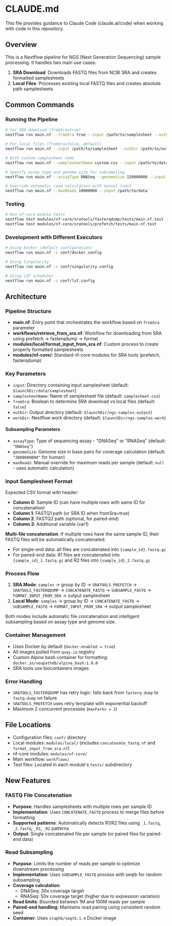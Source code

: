 # CLAUDE.md

This file provides guidance to Claude Code (claude.ai/code) when working with code in this repository.

## Overview

This is a Nextflow pipeline for NGS (Next Generation Sequencing) sample processing. It handles two main use cases:
1. **SRA Download**: Downloads FASTQ files from NCBI SRA and creates formatted samplesheets
2. **Local Files**: Processes existing local FASTQ files and creates absolute path samplesheets

## Common Commands

### Running the Pipeline

```bash
# For SRA download (fromSra=true)
nextflow run main.nf --fromSra true --input /path/to/samplesheet --outDir /path/to/output

# For local files (fromSra=false, default)
nextflow run main.nf --input /path/to/samplesheet --outDir /path/to/output

# With custom samplesheet name
nextflow run main.nf --samplesheetName custom.csv --input /path/to/data

# Specify assay type and genome size for subsampling
nextflow run main.nf --assayType RNASeq --genomeSize 120000000 --input /path/to/data

# Override automatic read calculation with manual limit
nextflow run main.nf --maxReads 10000000 --input /path/to/data
```

### Testing

```bash
# Run nf-core module tests
nextflow test modules/nf-core/sratools/fasterqdump/tests/main.nf.test
nextflow test modules/nf-core/sratools/prefetch/tests/main.nf.test
```

### Development with Different Executors

```bash
# Using Docker (default configuration)
nextflow run main.nf -c conf/docker.config

# Using Singularity 
nextflow run main.nf -c conf/singularity.config

# Using LSF scheduler
nextflow run main.nf -c conf/lsf.config
```

## Architecture

### Pipeline Structure

- **main.nf**: Entry point that orchestrates the workflow based on `fromSra` parameter
- **workflows/retrieve_from_sra.nf**: Workflow for downloading from SRA using prefetch → fasterqdump → format
- **modules/local/format_input_from_sra.nf**: Custom process to create properly formatted samplesheets
- **modules/nf-core/**: Standard nf-core modules for SRA tools (prefetch, fasterqdump)

### Key Parameters

- `input`: Directory containing input samplesheet (default: `$launchDir/data/samplesheet`)
- `samplesheetName`: Name of samplesheet file (default: `samplesheet.csv`)
- `fromSra`: Boolean to determine SRA download vs local files (default: `false`)
- `outDir`: Output directory (default: `$launchDir/ngs-samples-output`)
- `workDir`: Nextflow work directory (default: `$launchDir/ngs-samples-work`)

#### Subsampling Parameters
- `assayType`: Type of sequencing assay - "DNASeq" or "RNASeq" (default: `"DNASeq"`)
- `genomeSize`: Genome size in base pairs for coverage calculation (default: `"3000000000"` for human)
- `maxReads`: Manual override for maximum reads per sample (default: `null` - uses automatic calculation)

### Input Samplesheet Format

Expected CSV format with header:
- **Column 0**: Sample ID (can have multiple rows with same ID for concatenation)
- **Column 1**: FASTQ1 path (or SRA ID when fromSra=true)  
- **Column 2**: FASTQ2 path (optional, for paired-end)
- **Column 3**: Additional variable (var1)

**Multi-file concatenation**: If multiple rows have the same sample ID, their FASTQ files will be automatically concatenated:
- For single-end data: all files are concatenated into `{sample_id}.fastq.gz`
- For paired-end data: R1 files are concatenated into `{sample_id}_1.fastq.gz` and R2 files into `{sample_id}_2.fastq.gz`

### Process Flow

1. **SRA Mode**: `samples` → group by ID → `SRATOOLS_PREFETCH` → `SRATOOLS_FASTERQDUMP` → `CONCATENATE_FASTQ` → `SUBSAMPLE_FASTQ` → `FORMAT_INPUT_FROM_SRA` → output samplesheet
2. **Local Mode**: `samples` → group by ID → `CONCATENATE_FASTQ` → `SUBSAMPLE_FASTQ` → `FORMAT_INPUT_FROM_SRA` → output samplesheet

Both modes include automatic file concatenation and intelligent subsampling based on assay type and genome size.

### Container Management

- Uses Docker by default (`docker.enabled = true`)
- All images pulled from `quay.io` registry
- Custom Alpine bash container for formatting: `docker.io/veupathdb/alpine_bash:1.0.0`
- SRA tools use biocontainers images

### Error Handling

- `SRATOOLS_FASTERQDUMP` has retry logic: falls back from `fasterq-dump` to `fastq-dump` on failure
- `SRATOOLS_PREFETCH` uses retry template with exponential backoff
- Maximum 2 concurrent processes (`maxForks = 2`)

## File Locations

- Configuration files: `conf/` directory
- Local modules: `modules/local/` (includes `concatenate_fastq.nf` and `format_input_from_sra.nf`)
- nf-core modules: `modules/nf-core/`
- Main workflow: `workflows/`
- Test files: Located in each module's `tests/` subdirectory

## New Features

### FASTQ File Concatenation
- **Purpose**: Handles samplesheets with multiple rows per sample ID
- **Implementation**: Uses `CONCATENATE_FASTQ` process to merge files before formatting
- **Supported patterns**: Automatically detects R1/R2 files using `_1.fastq`, `_2.fastq`, `_R1`, `_R2` patterns
- **Output**: Single concatenated file per sample (or paired files for paired-end data)

### Read Subsampling
- **Purpose**: Limits the number of reads per sample to optimize downstream processing
- **Implementation**: Uses `SUBSAMPLE_FASTQ` process with seqtk for random subsampling
- **Coverage calculation**: 
  - DNASeq: 30x coverage target
  - RNASeq: 50x coverage target (higher due to expression variation)
- **Read limits**: Bounded between 1M and 100M reads per sample
- **Paired-end handling**: Maintains read pairing using consistent random seed
- **Container**: Uses `staphb/seqtk:1.4` Docker image